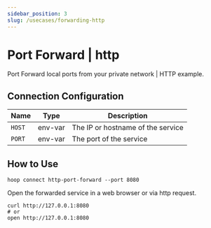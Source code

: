 ```yaml
---
sidebar_position: 3
slug: /usecases/forwarding-http
---
```


# Port Forward | http

Port Forward local ports from your private network | HTTP example.

## Connection Configuration

| Name   | Type    | Description                       |
|------- | ------- | --------------------------------- |
| `HOST` | env-var | The IP or hostname of the service |
| `PORT` | env-var | The port of the service           |

## How to Use

```shell
hoop connect http-port-forward --port 8080
```

Open the forwarded service in a web browser or via http request.

```shell
curl http://127.0.0.1:8080
# or
open http://127.0.0.1:8080
```

